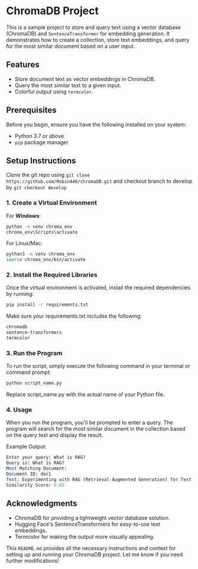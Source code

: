 # ChromaDB Project

This is a sample project to store and query text using a vector database (ChromaDB) and `SentenceTransformer` for embedding generation. It demonstrates how to create a collection, store text embeddings, and query for the most similar document based on a user input.

## Features
- Store document text as vector embeddings in ChromaDB.
- Query the most similar text to a given input.
- Colorful output using `termcolor`.

## Prerequisites
Before you begin, ensure you have the following installed on your system:
- Python 3.7 or above
- `pip` package manager

## Setup Instructions

Clone the git repo using ```git clone https://github.com/Robin440/chromaDB.git``` and checkout branch to develop by ```git checkout develop```

### 1. Create a Virtual Environment

For **Windows**:
```bash
python -m venv chroma_env
chroma_env\Scripts\activate
```
For Linux/Mac:

```bash
python3 -m venv chroma_env
source chroma_env/bin/activate
```
### 2. Install the Required Libraries
Once the virtual environment is activated, install the required dependencies by running:

```bash
pip install -r requirements.txt
```
Make sure your requirements.txt includes the following:

```txt
chromadb
sentence-transformers
termcolor
```

### 3. Run the Program
To run the script, simply execute the following command in your terminal or command prompt:

```bash
python script_name.py
```
Replace script_name.py with the actual name of your Python file.

### 4. Usage
When you run the program, you'll be prompted to enter a query. The program will search for the most similar document in the collection based on the query text and display the result.

Example Output:

```mathematica
Enter your query: What is RAG?
Query is: What is RAG?
Most Matching Document:
Document ID: doc1
Text: Experimenting with RAG (Retrieval-Augmented Generation) for Text Fine-Tuning!.
Similarity Score: 0.85
```
## Acknowledgments
- ChromaDB for providing a lightweight vector database solution.
- Hugging Face's SentenceTransformers for easy-to-use text embeddings.
- Termcolor for making the output more visually appealing.


This `README.md` provides all the necessary instructions and context for setting up and running your ChromaDB project. Let me know if you need further modifications!


